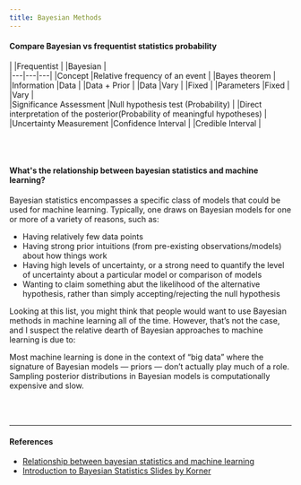 ```yaml
---
title: Bayesian Methods
---
```



#### Compare Bayesian vs frequentist statistics probability

|   |Frequentist   | |Bayesian   |   
|---|---|---|
|Concept |Relative frequency of an event | |Bayes theorem   |
|Information |Data | |Data + Prior |
|Data   |Vary   | |Fixed   |
|Parameters   |Fixed   | |Vary   |   
|Significance Assessment  |Null hypothesis test (Probability)   | |Direct interpretation of the posterior(Probability of meaningful hypotheses)  |  
|Uncertainty Measurement  |Confidence Interval  | |Credible Interval  |

<br>
<br>

#### What's the relationship between bayesian statistics and machine learning?
Bayesian statistics encompasses a specific class of models that could be used for machine learning. Typically, one draws on Bayesian models for one or more of a variety of reasons, such as:

* Having relatively few data points
* Having strong prior intuitions (from pre-existing observations/models) about how things work
* Having high levels of uncertainty, or a strong need to quantify the level of uncertainty about a particular model or comparison of models
* Wanting to claim something abut the likelihood of the alternative hypothesis, rather than simply accepting/rejecting the null hypothesis

Looking at this list, you might think that people would want to use Bayesian methods in machine learning all of the time. However, that’s not the case, and I suspect the relative dearth of Bayesian approaches to machine learning is due to:

Most machine learning is done in the context of “big data” where the signature of Bayesian models — priors — don’t actually play much of a role.
Sampling posterior distributions in Bayesian models is computationally expensive and slow.

<br>
<br>

---

#### References  
* [Relationship between bayesian statistics and machine learning](https://www.quora.com/Whats-the-relationship-between-bayesian-statistics-and-machine-learning)
* [Introduction to Bayesian Statistics Slides by Korner](https://slideplayer.com/slide/9158781/)
